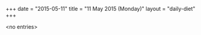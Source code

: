 +++
date = "2015-05-11"
title = "11 May 2015 (Monday)"
layout = "daily-diet"
+++

<p>&lt;no entries&gt;</p>